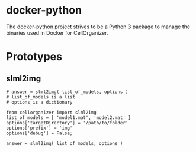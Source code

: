docker-python
=============

The docker-python project strives to be a Python 3 package to manage the binaries used in Docker for CellOrganizer.

Prototypes 
==========

slml2img
--------

```
# answer = slml2img( list_of_models, options )
# list_of_models is a list
# options is a dictionary

from cellorganizer import slml2img
list_of_models = [ 'model1.mat', 'model2.mat' ]
options['targetDirectory'] = '/path/to/folder'
options['prefix'] = 'img'
options['debug'] = False;

answer = slml2img( list_of_models, options )
```